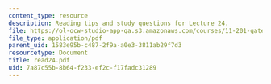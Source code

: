 ```yaml
---
content_type: resource
description: Reading tips and study questions for Lecture 24.
file: https://ol-ocw-studio-app-qa.s3.amazonaws.com/courses/11-201-gateway-planning-action-fall-2007/7a87c55b8b64f233ef2cf17fadc31289_read24.pdf
file_type: application/pdf
parent_uid: 1583e95b-c487-2f9a-a0e3-3811ab29f7d3
resourcetype: Document
title: read24.pdf
uid: 7a87c55b-8b64-f233-ef2c-f17fadc31289
---
```

